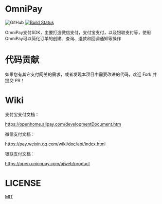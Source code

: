 OmniPay
===============

![GitHub](https://img.shields.io/github/license/hueifeng/OmniPay)
[![Build Status](https://dev.azure.com/dotnetserverprojects/OmniPay/_apis/build/status/omnipaypay20200709180728%20-%20CI?branchName=master)](https://dev.azure.com/dotnetserverprojects/OmniPay/_build/latest?definitionId=1&branchName=master)

OmniPay支付SDK，主要打造微信支付，支付宝支付，以及银联支付等，使用OmniPay可以简化订单的创建、查询、退款和回调通知等操作


# 代码贡献

如果您有其它支付网关的需求，或者发现本项目中需要改进的代码，欢迎 Fork 并提交 PR！

# Wiki

支付宝支付文档：

https://openhome.alipay.com/developmentDocument.htm

微信支付文档：

https://pay.weixin.qq.com/wiki/doc/api/index.html

银联支付文档：

https://open.unionpay.com/ajweb/product

# LICENSE

[MIT](https://github.com/hueifeng/OmniPay/blob/master/LICENSE)
